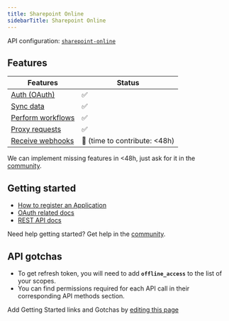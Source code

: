 ```yaml
---
title: Sharepoint Online
sidebarTitle: Sharepoint Online
---
```


API configuration: [`sharepoint-online`](https://terapi.dev/providers.yaml)

## Features

| Features | Status |
| - | - |
| [Auth (OAuth)](/integrate/guides/authorize-an-api) | ✅ |
| [Sync data](/integrate/guides/sync-data-from-an-api) | ✅ |
| [Perform workflows](/integrate/guides/perform-workflows-with-an-api) | ✅ |
| [Proxy requests](/integrate/guides/proxy-requests-to-an-api) | ✅ |
| [Receive webhooks](/integrate/guides/receive-webhooks-from-an-api) | 🚫 (time to contribute: &lt;48h) |

<Tip>We can implement missing features in &lt;48h, just ask for it in the [community](https://terapi.dev/slack).</Tip>

## Getting started

-   [How to register an Application](https://learn.microsoft.com/en-us/onedrive/developer/rest-api/getting-started/graph-oauth?view=odsp-graph-online#register-your-app)
-   [OAuth related docs](https://learn.microsoft.com/en-us/onedrive/developer/rest-api/getting-started/authentication?view=odsp-graph-online#microsoft-graph-onedrive-and-sharepoint-online)
-   [REST API docs](https://learn.microsoft.com/en-us/graph/api/resources/sharepoint?view=graph-rest-1.0)

<Tip>Need help getting started? Get help in the [community](https://terapi.dev/slack).</Tip>

## API gotchas

-   To get refresh token, you will need to add **`offline_access`** to the list of your scopes.
-   You can find permissions required for each API call in their corresponding API methods section.

<Note>Add Getting Started links and Gotchas by [editing this page](https://github.com/terapihq/terapi/tree/master/docs-v2/integrations/all/sharepoint-online.mdx)</Note>
